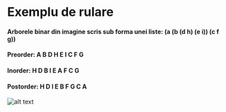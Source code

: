 # Exemplu de rulare

#### Arborele binar din imagine scris sub forma unei liste: (a (b (d h) (e i)) (c f g))

#### Preorder: A B D H E I C F G
#### Inorder: H D B I E A F C G
#### Postorder: H D I E B F G C A

![alt text](https://github.com/RobertSchlanger/Functional_Programming/blob/probleme/Lisp/Probleme/arbori/Parcurgeri/tree.jpg)
